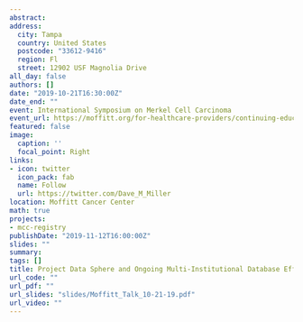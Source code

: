```yaml
---
abstract: 
address:
  city: Tampa
  country: United States
  postcode: "33612-9416"
  region: Fl
  street: 12902 USF Magnolia Drive
all_day: false
authors: []
date: "2019-10-21T16:30:00Z"
date_end: ""
event: International Symposium on Merkel Cell Carcinoma
event_url: https://moffitt.org/for-healthcare-providers/continuing-education/provider-conferences/international-symposium-on-merkel-cell-carcinoma/?utm_source=fhppost&utm_medium=referral&utm_campaign=cme&utm_content=cutaneous
featured: false
image:
  caption: ''
  focal_point: Right
links:
- icon: twitter
  icon_pack: fab
  name: Follow
  url: https://twitter.com/Dave_M_Miller
location: Moffitt Cancer Center
math: true
projects:
- mcc-registry
publishDate: "2019-11-12T16:00:00Z"
slides: ""
summary:
tags: []
title: Project Data Sphere and Ongoing Multi-Institutional Database Efforts
url_code: ""
url_pdf: ""
url_slides: "slides/Moffitt_Talk_10-21-19.pdf"
url_video: ""
---
```


